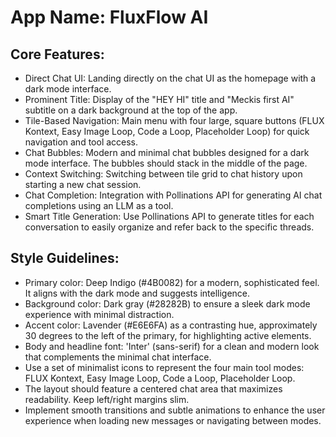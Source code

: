 # **App Name**: FluxFlow AI

## Core Features:

- Direct Chat UI: Landing directly on the chat UI as the homepage with a dark mode interface.
- Prominent Title: Display of the "HEY HI" title and "Meckis first AI" subtitle on a dark background at the top of the app.
- Tile-Based Navigation: Main menu with four large, square buttons (FLUX Kontext, Easy Image Loop, Code a Loop, Placeholder Loop) for quick navigation and tool access.
- Chat Bubbles: Modern and minimal chat bubbles designed for a dark mode interface. The bubbles should stack in the middle of the page.
- Context Switching: Switching between tile grid to chat history upon starting a new chat session.
- Chat Completion: Integration with Pollinations API for generating AI chat completions using an LLM as a tool.
- Smart Title Generation: Use Pollinations API to generate titles for each conversation to easily organize and refer back to the specific threads.

## Style Guidelines:

- Primary color: Deep Indigo (#4B0082) for a modern, sophisticated feel. It aligns with the dark mode and suggests intelligence.
- Background color: Dark gray (#28282B) to ensure a sleek dark mode experience with minimal distraction.
- Accent color: Lavender (#E6E6FA) as a contrasting hue, approximately 30 degrees to the left of the primary, for highlighting active elements.
- Body and headline font: 'Inter' (sans-serif) for a clean and modern look that complements the minimal chat interface.
- Use a set of minimalist icons to represent the four main tool modes: FLUX Kontext, Easy Image Loop, Code a Loop, Placeholder Loop.
- The layout should feature a centered chat area that maximizes readability. Keep left/right margins slim.
- Implement smooth transitions and subtle animations to enhance the user experience when loading new messages or navigating between modes.